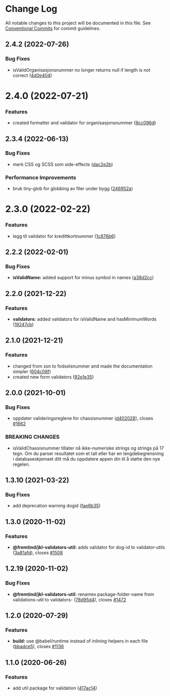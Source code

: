 # Change Log

All notable changes to this project will be documented in this file.
See [Conventional Commits](https://conventionalcommits.org) for commit guidelines.

## 2.4.2 (2022-07-26)

### Bug Fixes

-   isValidOrganisasjonsnummer no longer returns null if length is not correct ([4d0e404](https://github.com/fremtind/jokul/commit/4d0e404c56e647a05f47f50ad77f9bc079c679ef))

# 2.4.0 (2022-07-21)

### Features

-   created formatter and validator for organisasjonsnummer ([9cc096d](https://github.com/fremtind/jokul/commit/9cc096d03acc13de742a670d1837c4cf56a1eb98))

## 2.3.4 (2022-06-13)

### Bug Fixes

-   merk CSS og SCSS som side-effects ([dac2e2b](https://github.com/fremtind/jokul/commit/dac2e2b5f4d1b31485821bf6ad8ec4c7c2769cca))

### Performance Improvements

-   bruk tiny-glob for globbing av filer under bygg ([246952a](https://github.com/fremtind/jokul/commit/246952ae75afe20bcf0d007a0a068b76b114f9a6))

# 2.3.0 (2022-02-22)

### Features

-   legg til validator for kredittkortnummer ([1c876b6](https://github.com/fremtind/jokul/commit/1c876b60bea04337616a83b5c206616af9a7eccb))

## 2.2.2 (2022-02-01)

### Bug Fixes

-   **isValidName:** added support for minus symbol in names ([a38d2cc](https://github.com/fremtind/jokul/commit/a38d2cc1cbbe0daa15780890a315a0cf5eabbb60))

## 2.2.0 (2021-12-22)

### Features

-   **validators:** added validators for isValidName and hasMinimumWords ([19247cb](https://github.com/fremtind/jokul/commit/19247cbb412a18a0de0d722ebc136d1904e48fee))

## 2.1.0 (2021-12-21)

### Features

-   changed from ssn to fodselsnummer and made the documentation simpler ([604c08f](https://github.com/fremtind/jokul/commit/604c08f77d54ccbbc3029650cb9de3af91bbbcbc))
-   created new form validators ([92e1e35](https://github.com/fremtind/jokul/commit/92e1e35b129dc22f0e93b7290092374323e57aa2))

## 2.0.0 (2021-10-01)

### Bug Fixes

-   oppdater valideringsreglene for chassisnummer ([d402028](https://github.com/fremtind/jokul/commit/d402028436033925f456f4a7d0775592a1a7aec8)), closes [#1662](https://github.com/fremtind/jokul/issues/1662)

### BREAKING CHANGES

-   isValidChassisnummer tillater nå ikke-numeriske strings og strings på 17 tegn. Om du parser
    resultatet som et tall eller har en lengdebegrensning i databaseskjemaet ditt må du oppdatere
    appen din til å støtte den nye regelen.

## 1.3.10 (2021-03-22)

### Bug Fixes

-   add deprecation warning dogid ([fae6b35](https://github.com/fremtind/jokul/commit/fae6b353ecd4859d446438ea0d4dbb09ef447e6c))

## 1.3.0 (2020-11-02)

### Features

-   **@fremtind/jkl-validators-util:** adds validator for dog-id to validator-utils ([3a81afd](https://github.com/fremtind/jokul/commit/3a81afdfa9f095fac59ca51f02ff3b2fcd8d2ded)), closes [#1508](https://github.com/fremtind/jokul/issues/1508)

## 1.2.19 (2020-11-02)

### Bug Fixes

-   **@fremtind/jkl-validators-util:** renames package-folder-name from validations-util to validators- ([78d95d4](https://github.com/fremtind/jokul/commit/78d95d4f05e0ad14f406fdf0d8b5183f8d573b93)), closes [#1472](https://github.com/fremtind/jokul/issues/1472)

## 1.2.0 (2020-07-29)

### Features

-   **build:** use @babel/runtime instead of inlining helpers in each file ([bbadce5](https://github.com/fremtind/jokul/commit/bbadce52ba4da5d540b479b07273332587bed436)), closes [#1136](https://github.com/fremtind/jokul/issues/1136)

## 1.1.0 (2020-06-26)

### Features

-   add util package for validation ([417ac14](https://github.com/fremtind/jokul/commit/417ac145a3c021f3b5f9e5fc2824ce4021e55e21))
